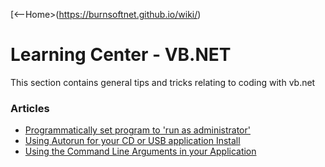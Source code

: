 [<--Home>(https://burnsoftnet.github.io/wiki/)
# Learning Center - VB.NET

This section contains general tips and tricks relating to coding with vb.net

### Articles

- [Programmatically set program to 'run as administrator'](kb1.md)
- [Using Autorun for your CD or USB application Install](kb.2)
- [Using the Command Line Arguments in your Application](kb3.md)